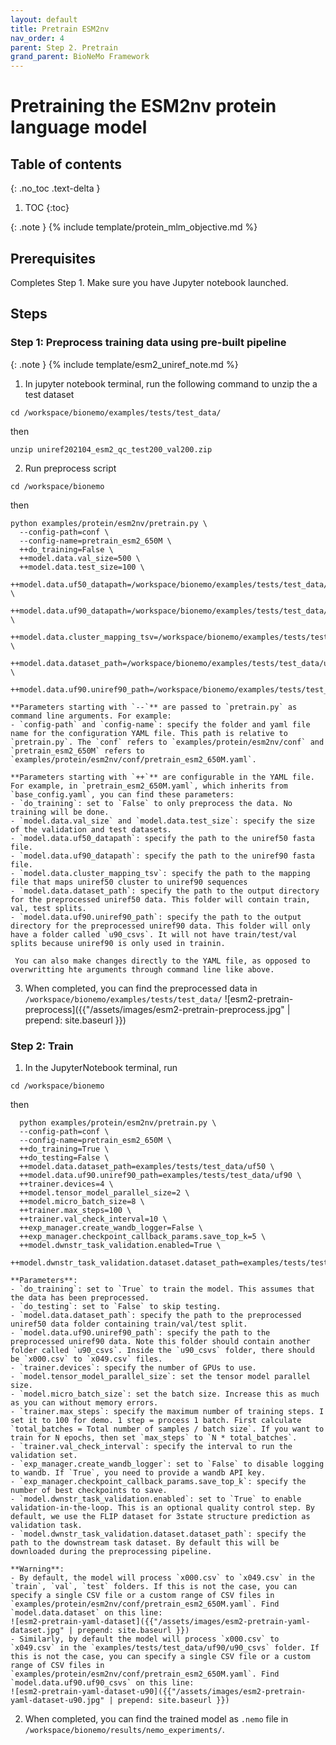 ```yaml
---
layout: default
title: Pretrain ESM2nv
nav_order: 4
parent: Step 2. Pretrain
grand_parent: BioNeMo Framework
---
```


# Pretraining the ESM2nv protein language model


## Table of contents
{: .no_toc .text-delta }

1. TOC
{:toc}


{: .note }
{% include template/protein_mlm_objective.md %}

## Prerequisites
Completes Step 1. Make sure you have Jupyter notebook launched. 


## Steps
### Step 1: Preprocess training data using pre-built pipeline

{: .note }
{% include template/esm2_uniref_note.md %}

1. In jupyter notebook terminal, run the following command to unzip the a test dataset
```shell
cd /workspace/bionemo/examples/tests/test_data/
```
then
```shell
unzip uniref202104_esm2_qc_test200_val200.zip
```

2. Run preprocess script
```shell
cd /workspace/bionemo
```
then
```shell
python examples/protein/esm2nv/pretrain.py \
  --config-path=conf \
  --config-name=pretrain_esm2_650M \
  ++do_training=False \
  ++model.data.val_size=500 \
  ++model.data.test_size=100 \
  ++model.data.uf50_datapath=/workspace/bionemo/examples/tests/test_data/uniref202104_esm2_qc_test200_val200/uniref50_train_filt.fasta \
  ++model.data.uf90_datapath=/workspace/bionemo/examples/tests/test_data/uniref202104_esm2_qc_test200_val200/ur90_ur50_sampler.fasta \
  ++model.data.cluster_mapping_tsv=/workspace/bionemo/examples/tests/test_data/uniref202104_esm2_qc_test200_val200/mapping.tsv \
  ++model.data.dataset_path=/workspace/bionemo/examples/tests/test_data/uf50 \
  ++model.data.uf90.uniref90_path=/workspace/bionemo/examples/tests/test_data/uf90
```
    **Parameters starting with `--`** are passed to `pretrain.py` as command line arguments. For example: 
    - `config-path` and `config-name`: specify the folder and yaml file name for the configuration YAML file. This path is relative to `pretrain.py`. The `conf` refers to `examples/protein/esm2nv/conf` and `pretrain_esm2_650M` refers to `examples/protein/esm2nv/conf/pretrain_esm2_650M.yaml`.
    
    **Parameters starting with `++`** are configurable in the YAML file. For example, in `pretrain_esm2_650M.yaml`, which inherits from `base_config.yaml`, you can find these parameters: 
    - `do_training`: set to `False` to only preprocess the data. No training will be done. 
    - `model.data.val_size` and `model.data.test_size`: specify the size of the validation and test datasets.
    - `model.data.uf50_datapath`: specify the path to the uniref50 fasta file.
    - `model.data.uf90_datapath`: specify the path to the uniref90 fasta file.
    - `model.data.cluster_mapping_tsv`: specify the path to the mapping file that maps uniref50 cluster to uniref90 sequences
    - `model.data.dataset_path`: specify the path to the output directory for the preprocessed uniref50 data. This folder will contain train, val, test splits.
    - `model.data.uf90.uniref90_path`: specify the path to the output directory for the preprocessed uniref90 data. This folder will only have a folder called `u90_csvs`. It will not have train/test/val splits because uniref90 is only used in trainin. 
    
     You can also make changes directly to the YAML file, as opposed to overwritting hte arguments through command line like above. 

3. When completed, you can find the preprocessed data in `/workspace/bionemo/examples/tests/test_data/`
![esm2-pretrain-preprocess]({{"/assets/images/esm2-pretrain-preprocess.jpg" | prepend: site.baseurl }})

### Step 2: Train
1. In the JupyterNotebook terminal, run
```shell
cd /workspace/bionemo
```
then
```shell
  python examples/protein/esm2nv/pretrain.py \
  --config-path=conf \
  --config-name=pretrain_esm2_650M \
  ++do_training=True \
  ++do_testing=False \
  ++model.data.dataset_path=examples/tests/test_data/uf50 \
  ++model.data.uf90.uniref90_path=examples/tests/test_data/uf90 \
  ++trainer.devices=4 \
  ++model.tensor_model_parallel_size=2 \
  ++model.micro_batch_size=8 \
  ++trainer.max_steps=100 \
  ++trainer.val_check_interval=10 \
  ++exp_manager.create_wandb_logger=False \
  ++exp_manager.checkpoint_callback_params.save_top_k=5 \
  ++model.dwnstr_task_validation.enabled=True \
  ++model.dwnstr_task_validation.dataset.dataset_path=examples/tests/test_data/protein/downstream
```
    **Parameters**: 
    - `do_training`: set to `True` to train the model. This assumes that the data has been preprocessed.
    - `do_testing`: set to `False` to skip testing.
    - `model.data.dataset_path`: specify the path to the preprocessed uniref50 data folder containing train/val/test split. 
    - `model.data.uf90.uniref90_path`: specify the path to the preprocessed uniref90 data. Note this folder should contain another folder called `u90_csvs`. Inside the `u90_csvs` folder, there should be `x000.csv` to `x049.csv` files.
    - `trainer.devices`: specify the number of GPUs to use.
    - `model.tensor_model_parallel_size`: set the tensor model parallel size.
    - `model.micro_batch_size`: set the batch size. Increase this as much as you can without memory errors.
    - `trainer.max_steps`: specify the maximum number of training steps. I set it to 100 for demo. 1 step = process 1 batch. First calculate `total_batches = Total number of samples / batch size`. If you want to train for N epochs, then set `max_steps` to `N * total_batches`.
    - `trainer.val_check_interval`: specify the interval to run the validation set. 
    - `exp_manager.create_wandb_logger`: set to `False` to disable logging to wandb. If `True`, you need to provide a wandb API key. 
    - `exp_manager.checkpoint_callback_params.save_top_k`: specify the number of best checkpoints to save.
    - `model.dwnstr_task_validation.enabled`: set to `True` to enable validation-in-the-loop. This is an optional quality control step. By default, we use the FLIP dataset for 3state structure prediction as validation task. 
    - `model.dwnstr_task_validation.dataset.dataset_path`: specify the path to the downstream task dataset. By default this will be downloaded during the preprocessing pipeline.
    
    **Warning**: 
    - By default, the model will process `x000.csv` to `x049.csv` in the `train`, `val`, `test` folders. If this is not the case, you can specify a single CSV file or a custom range of CSV files in `examples/protein/esm2nv/conf/pretrain_esm2_650M.yaml`. Find `model.data.dataset` on this line: 
    ![esm2-pretrain-yaml-dataset]({{"/assets/images/esm2-pretrain-yaml-dataset.jpg" | prepend: site.baseurl }})
    - Similarly, by default the model will process `x000.csv` to `x049.csv` in the `examples/tests/test_data/uf90/u90_csvs` folder. If this is not the case, you can specify a single CSV file or a custom range of CSV files in `examples/protein/esm2nv/conf/pretrain_esm2_650M.yaml`. Find `model.data.uf90.uf90_csvs` on this line:
    ![esm2-pretrain-yaml-dataset-u90]({{"/assets/images/esm2-pretrain-yaml-dataset-u90.jpg" | prepend: site.baseurl }})

2. When completed, you can find the trained model as `.nemo` file in `/workspace/bionemo/results/nemo_experiments/`. 
